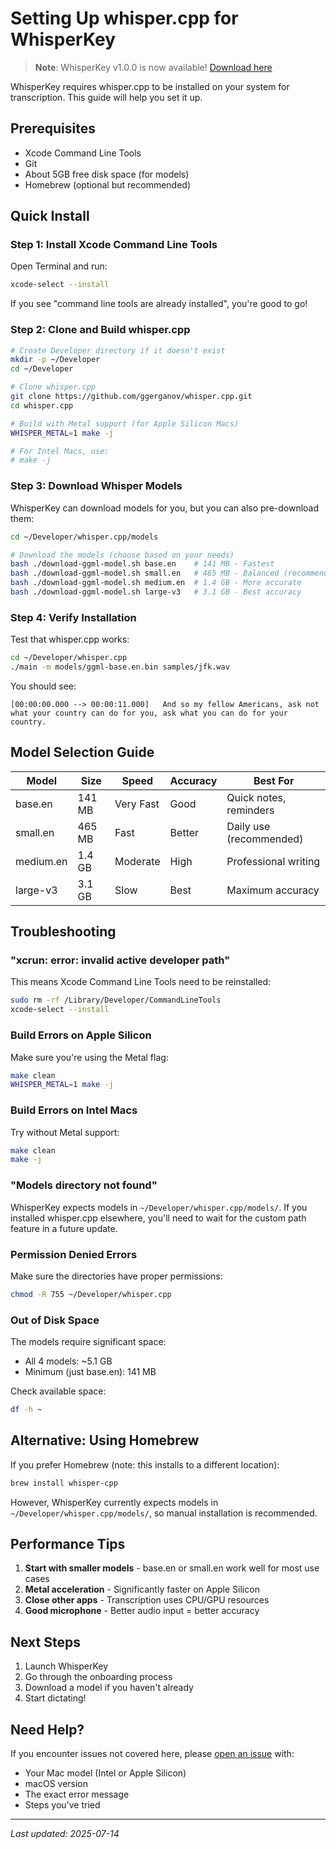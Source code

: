 # Setting Up whisper.cpp for WhisperKey

> **Note**: WhisperKey v1.0.0 is now available! [Download here](https://github.com/BSPLAZA/WhisperKey/releases/tag/v1.0.0)

WhisperKey requires whisper.cpp to be installed on your system for transcription. This guide will help you set it up.

## Prerequisites

- Xcode Command Line Tools
- Git  
- About 5GB free disk space (for models)
- Homebrew (optional but recommended)

## Quick Install

### Step 1: Install Xcode Command Line Tools

Open Terminal and run:
```bash
xcode-select --install
```

If you see "command line tools are already installed", you're good to go!

### Step 2: Clone and Build whisper.cpp

```bash
# Create Developer directory if it doesn't exist
mkdir -p ~/Developer
cd ~/Developer

# Clone whisper.cpp
git clone https://github.com/ggerganov/whisper.cpp.git
cd whisper.cpp

# Build with Metal support (for Apple Silicon Macs)
WHISPER_METAL=1 make -j

# For Intel Macs, use:
# make -j
```

### Step 3: Download Whisper Models

WhisperKey can download models for you, but you can also pre-download them:

```bash
cd ~/Developer/whisper.cpp/models

# Download the models (choose based on your needs)
bash ./download-ggml-model.sh base.en    # 141 MB - Fastest
bash ./download-ggml-model.sh small.en   # 465 MB - Balanced (recommended)
bash ./download-ggml-model.sh medium.en  # 1.4 GB - More accurate
bash ./download-ggml-model.sh large-v3   # 3.1 GB - Best accuracy
```

### Step 4: Verify Installation

Test that whisper.cpp works:

```bash
cd ~/Developer/whisper.cpp
./main -m models/ggml-base.en.bin samples/jfk.wav
```

You should see:
```
[00:00:00.000 --> 00:00:11.000]   And so my fellow Americans, ask not what your country can do for you, ask what you can do for your country.
```

## Model Selection Guide

| Model | Size | Speed | Accuracy | Best For |
|-------|------|-------|----------|----------|
| base.en | 141 MB | Very Fast | Good | Quick notes, reminders |
| small.en | 465 MB | Fast | Better | Daily use (recommended) |
| medium.en | 1.4 GB | Moderate | High | Professional writing |
| large-v3 | 3.1 GB | Slow | Best | Maximum accuracy |

## Troubleshooting

### "xcrun: error: invalid active developer path"

This means Xcode Command Line Tools need to be reinstalled:
```bash
sudo rm -rf /Library/Developer/CommandLineTools
xcode-select --install
```

### Build Errors on Apple Silicon

Make sure you're using the Metal flag:
```bash
make clean
WHISPER_METAL=1 make -j
```

### Build Errors on Intel Macs

Try without Metal support:
```bash
make clean
make -j
```

### "Models directory not found"

WhisperKey expects models in `~/Developer/whisper.cpp/models/`. If you installed whisper.cpp elsewhere, you'll need to wait for the custom path feature in a future update.

### Permission Denied Errors

Make sure the directories have proper permissions:
```bash
chmod -R 755 ~/Developer/whisper.cpp
```

### Out of Disk Space

The models require significant space:
- All 4 models: ~5.1 GB
- Minimum (just base.en): 141 MB

Check available space:
```bash
df -h ~
```

## Alternative: Using Homebrew

If you prefer Homebrew (note: this installs to a different location):
```bash
brew install whisper-cpp
```

However, WhisperKey currently expects models in `~/Developer/whisper.cpp/models/`, so manual installation is recommended.

## Performance Tips

1. **Start with smaller models** - base.en or small.en work well for most use cases
2. **Metal acceleration** - Significantly faster on Apple Silicon
3. **Close other apps** - Transcription uses CPU/GPU resources
4. **Good microphone** - Better audio input = better accuracy

## Next Steps

1. Launch WhisperKey
2. Go through the onboarding process
3. Download a model if you haven't already
4. Start dictating!

## Need Help?

If you encounter issues not covered here, please [open an issue](https://github.com/BSPLAZA/WhisperKey/issues) with:
- Your Mac model (Intel or Apple Silicon)
- macOS version
- The exact error message
- Steps you've tried

---
*Last updated: 2025-07-14*